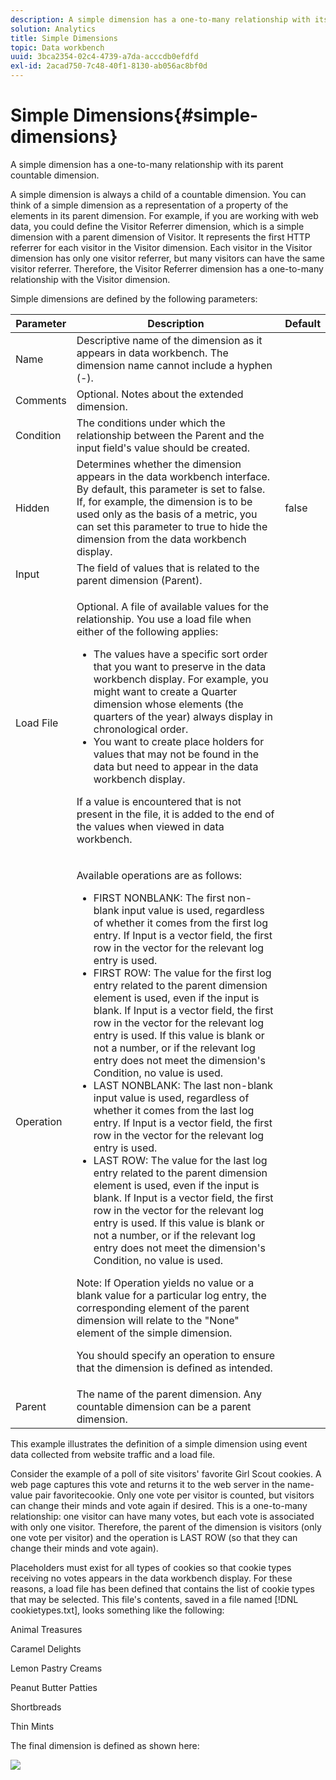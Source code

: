 ```yaml
---
description: A simple dimension has a one-to-many relationship with its parent countable dimension.
solution: Analytics
title: Simple Dimensions
topic: Data workbench
uuid: 3bca2354-02c4-4739-a7da-acccdb0efdfd
exl-id: 2acad750-7c48-40f1-8130-ab056ac8bf0d
---
```

# Simple Dimensions{#simple-dimensions}

A simple dimension has a one-to-many relationship with its parent countable dimension.

 A simple dimension is always a child of a countable dimension. You can think of a simple dimension as a representation of a property of the elements in its parent dimension. For example, if you are working with web data, you could define the Visitor Referrer dimension, which is a simple dimension with a parent dimension of Visitor. It represents the first HTTP referrer for each visitor in the Visitor dimension. Each visitor in the Visitor dimension has only one visitor referrer, but many visitors can have the same visitor referrer. Therefore, the Visitor Referrer dimension has a one-to-many relationship with the Visitor dimension.

Simple dimensions are defined by the following parameters:

<table id="table_E6F729DFA226459DBFC1776CE8CB81F8"> 
 <thead> 
  <tr> 
   <th colname="col1" class="entry"> Parameter </th> 
   <th colname="col2" class="entry"> Description </th> 
   <th colname="col3" class="entry"> Default </th> 
  </tr> 
 </thead>
 <tbody> 
  <tr> 
   <td colname="col1"> Name </td> 
   <td colname="col2"> Descriptive name of the dimension as it appears in data workbench. The dimension name cannot include a hyphen (-). </td> 
   <td colname="col3"> </td> 
  </tr> 
  <tr> 
   <td colname="col1"> Comments </td> 
   <td colname="col2"> Optional. Notes about the extended dimension. </td> 
   <td colname="col3"> </td> 
  </tr> 
  <tr> 
   <td colname="col1"> Condition </td> 
   <td colname="col2"> The conditions under which the relationship between the Parent and the input field's value should be created. </td> 
   <td colname="col3"> </td> 
  </tr> 
  <tr> 
   <td colname="col1"> Hidden </td> 
   <td colname="col2"> Determines whether the dimension appears in the data workbench interface. By default, this parameter is set to false. If, for example, the dimension is to be used only as the basis of a metric, you can set this parameter to true to hide the dimension from the data workbench display. </td> 
   <td colname="col3"> false </td> 
  </tr> 
  <tr> 
   <td colname="col1"> Input </td> 
   <td colname="col2"> The field of values that is related to the parent dimension (Parent). </td> 
   <td colname="col3"> </td> 
  </tr> 
  <tr> 
   <td colname="col1"> Load File </td> 
   <td colname="col2"> <p>Optional. A file of available values for the relationship. You use a load file when either of the following applies: </p> <p> 
     <ul id="ul_056C4A8E46AA479397DC63173C035D5C"> 
      <li id="li_C26EB5A4AB3C4BEB8EB3A217A5A2377E"> The values have a specific sort order that you want to preserve in the data workbench display. For example, you might want to create a Quarter dimension whose elements (the quarters of the year) always display in chronological order. </li> 
      <li id="li_5D4DF56BC6124D038A7260131B1F3DB3"> You want to create place holders for values that may not be found in the data but need to appear in the data workbench display. </li> 
     </ul> </p> <p> If a value is encountered that is not present in the file, it is added to the end of the values when viewed in data workbench. </p> </td> 
   <td colname="col3"> </td> 
  </tr> 
  <tr> 
   <td colname="col1"> Operation </td> 
   <td colname="col2"> <p>Available operations are as follows: </p> <p> 
     <ul id="ul_88AE4279413C42609D8B53EC64B5E913"> 
      <li id="li_DD9623D006844BC28B2AAA8E12AA04E1"> FIRST NONBLANK: The first non-blank input value is used, regardless of whether it comes from the first log entry. If Input is a vector field, the first row in the vector for the relevant log entry is used. </li> 
      <li id="li_0FBE7F0B7B9744D994ECEDAA08F0045C"> FIRST ROW: The value for the first log entry related to the parent dimension element is used, even if the input is blank. If Input is a vector field, the first row in the vector for the relevant log entry is used. If this value is blank or not a number, or if the relevant log entry does not meet the dimension's Condition, no value is used. </li> 
      <li id="li_C17190BC699D4A099DC5326C07D1044D"> LAST NONBLANK: The last non-blank input value is used, regardless of whether it comes from the last log entry. If Input is a vector field, the first row in the vector for the relevant log entry is used. </li> 
      <li id="li_00BAE86F12004C098F6A455908DB7062"> LAST ROW: The value for the last log entry related to the parent dimension element is used, even if the input is blank. If Input is a vector field, the first row in the vector for the relevant log entry is used. If this value is blank or not a number, or if the relevant log entry does not meet the dimension's Condition, no value is used. </li> 
     </ul> </p> <p> <p>Note:  If Operation yields no value or a blank value for a particular log entry, the corresponding element of the parent dimension will relate to the "None" element of the simple dimension. </p> </p> <p> You should specify an operation to ensure that the dimension is defined as intended. </p> </td> 
   <td colname="col3"> </td> 
  </tr> 
  <tr> 
   <td colname="col1"> Parent </td> 
   <td colname="col2"> The name of the parent dimension. Any countable dimension can be a parent dimension. </td> 
   <td colname="col3"> </td> 
  </tr> 
 </tbody> 
</table>

This example illustrates the definition of a simple dimension using event data collected from website traffic and a load file.

Consider the example of a poll of site visitors' favorite Girl Scout cookies. A web page captures this vote and returns it to the web server in the name-value pair favoritecookie. Only one vote per visitor is counted, but visitors can change their minds and vote again if desired. This is a one-to-many relationship: one visitor can have many votes, but each vote is associated with only one visitor. Therefore, the parent of the dimension is visitors (only one vote per visitor) and the operation is LAST ROW (so that they can change their minds and vote again).

Placeholders must exist for all types of cookies so that cookie types receiving no votes appears in the data workbench display. For these reasons, a load file has been defined that contains the list of cookie types that may be selected. This file's contents, saved in a file named [!DNL cookietypes.txt], looks something like the following:

Animal Treasures

Caramel Delights

Lemon Pastry Creams

Peanut Butter Patties

Shortbreads

Thin Mints

The final dimension is defined as shown here:

![](assets/cfg_Transformation_Dim_Simple.png)
